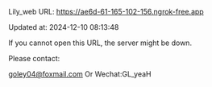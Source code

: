 Lily_web URL: https://ae6d-61-165-102-156.ngrok-free.app

Updated at: 2024-12-10 08:13:48

If you cannot open this URL, the server might be down.

Please contact: 

goley04@foxmail.com Or Wechat:GL_yeaH